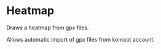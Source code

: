 # Heatmap

Draws a heatmap from gpx files.

Allows automatic import of gpx files from komoot account.